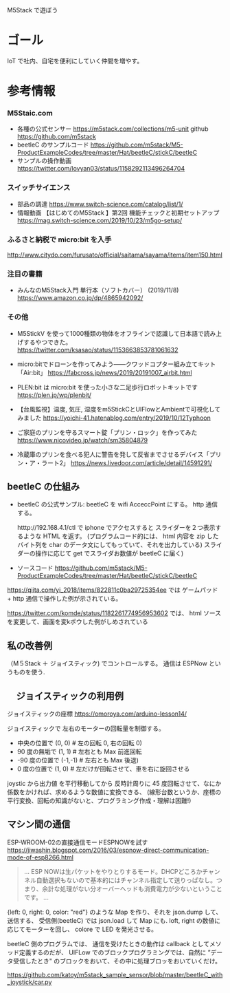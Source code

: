 
M5Stack で遊ぼう

# ゴール

IoT で社内、自宅を便利にしていく仲間を増やす。


# 参考情報

### M5Staic.com

- 各種の公式センサー https://m5stack.com/collections/m5-unit
github https://github.com/m5stack
- beetleC のサンプルコード  https://github.com/m5stack/M5-ProductExampleCodes/tree/master/Hat/beetleC/stickC/beetleC
- サンプルの操作動画 https://twitter.com/lovyan03/status/1158292113496264704

### スイッチサイエンス

- 部品の調達  https://www.switch-science.com/catalog/list/1/
- 情報動画 【はじめてのM5Stack 】第2回 機能チェックと初期セットアップ https://mag.switch-science.com/2019/10/23/m5go-setup/

### ふるさと納税で micro:bit を入手
http://www.citydo.com/furusato/official/saitama/sayama/items/item150.html

### 注目の書籍
- みんなのM5Stack入門 単行本（ソフトカバー） (2019/11/8) https://www.amazon.co.jp/dp/4865942092/

### その他

- M5StickV を使って1000種類の物体をオフラインで認識して日本語で読み上げするやつできた。  https://twitter.com/ksasao/status/1153663853781061632

- micro:bitでドローンを作ってみよう——クワッドコプター組み立てキット「Air:bit」 https://fabcross.jp/news/2019/20191007_airbit.html

- PLEN:bit は micro:bit を使った小さな二足歩行ロボットキットです https://plen.jp/wp/plenbit/

- 【台風監視】温度, 気圧, 湿度をm5StickCとUIFlowとAmbientで可視化してみました https://yoichi-41.hatenablog.com/entry/2019/10/12Typhoon

- ご家庭のプリンを守るスマート錠「プリン・ロック」を作ってみた　https://www.nicovideo.jp/watch/sm35804879

- 冷蔵庫のプリンを食べる犯人に警告を発して反省までさせるデバイス「プリン・ア・ラート2」  https://news.livedoor.com/article/detail/14591291/

## beetleC の仕組み

- beetleC の公式サンプル:
   beetleC を wifi AcceccPoint にする。 http 通信する。

   htttp://192.168.4.1/ctl  で iphone でアクセスすると
   スライダーを２つ表示するような HTML を返す。
   (プログラムコード的には、 html 内容を zip したバイト列を char のデータ文にしてもっていて、それを出力している)
   スライダーの操作に応じて get でスライダお数値が beetleC に届く)

- ソースコード
https://github.com/m5stack/M5-ProductExampleCodes/tree/master/Hat/beetleC/stickC/beetleC

https://qiita.com/yi_2018/items/822811c0ba29725354ee
では ゲームパッド + http 通信で操作した例が示されている。

https://twitter.com/komde/status/1182261774956953602
では、 html ソースを変更して、画面を変kポウした例がしめされている

## 私の改善例

（M５Stack ＋ ジョイスティック) でコントロールする。
通信は ESPNow というものを使う.

## 　ジョイスティックの利用例

ジョイスティックの座標  https://omoroya.com/arduino-lesson14/

ジョイスティックで 左右のモーターの回転量を制御する。

- 中央の位置で (0, 0)  # 左の回転 0, 右の回転 0)
- 90 度の無垢で (1, 1) # 左右とも Max 前進回転
- -90 度の位置で (-1,-1) # 左右とも Max 後退)
- 0 度の位置で (1, 0) # 左だけが回転させて、車を右に旋回させる

joystic から出力値 を平行移動してから 反時計周りに 45 度回転させて、なにか係数をかければ、求めるような数値に変換できる、
(線形台数というか、座標の平行変換、回転の知識がないと、プログラミング作成・理解は困難!)

## マシン間の通信

ESP-WROOM-02の直接通信モードESPNOWを試す　https://jiwashin.blogspot.com/2016/03/espnow-direct-communication-mode-of-esp8266.html
> ...
> ESP NOWは生パケットをやりとりするモード。DHCPどころかチャンネル自動選択もないので基本的にはチャンネル指定して送りっぱなし。つまり、余計な処理がない分オーバーヘッドも消費電力が少ないということです。
> ...

{left: 0, right: 0, color: "red"} のような Map を作り、それを json.dump して、送信する、
受信側(beetleC) では json.load して Map にも. loft, right の数値に応じてモーターを回し、 colore で LED を発光させる。

beetleC 側のプログラムでは、 通信を受けたときの動作は callback としてメソッド定義するのだが、
UIFLow でのブロックプログラミングでは、自然に ”データ受信したとき" のブロックをおいて、その中に処理ブロッをおいていくだけ。

https://github.com/katoy/m5stack_sample_sensor/blob/master/beetleC_with_joystick/car.py

